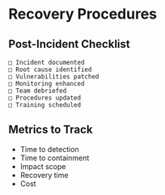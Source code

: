 # Recovery Procedures

## Post-Incident Checklist

```
□ Incident documented
□ Root cause identified
□ Vulnerabilities patched
□ Monitoring enhanced
□ Team debriefed
□ Procedures updated
□ Training scheduled
```

## Metrics to Track

- Time to detection
- Time to containment
- Impact scope
- Recovery time
- Cost
